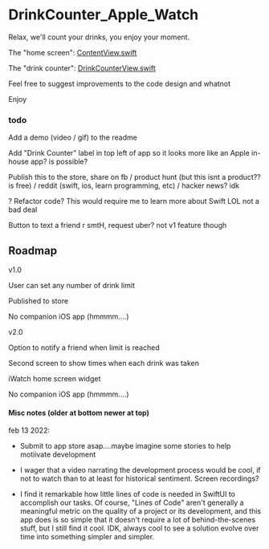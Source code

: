 # DrinkCounter_Apple_Watch
Relax, we'll count your drinks, you enjoy your moment.


The "home screen": [ContentView.swift](https://github.com/mrvivacious/DrinkCounter_Apple_Watch/blob/main/Drink%20Counter%20WatchKit%20Extension/ContentView.swift)

The "drink counter": [DrinkCounterView.swift](https://github.com/mrvivacious/DrinkCounter_Apple_Watch/blob/main/Drink%20Counter%20WatchKit%20Extension/DrinkCounterView.swift)

Feel free to suggest improvements to the code design and whatnot

Enjoy


### todo

Add a demo (video / gif) to the readme

Add "Drink Counter" label in top left of app so it looks more like an Apple in-house app? is possible?

Publish this to the store, share on fb / product hunt (but this isnt a product?? is free) / reddit (swift, ios, learn programming, etc) / hacker news? idk

? Refactor code? This would require me to learn more about Swift LOL not a bad deal

Button to text a friend r smtH, request uber? not v1 feature though

## Roadmap

v1.0

User can set any number of drink limit

Published to store

No companion iOS app (hmmmm....)

v2.0

Option to notify a friend when limit is reached

Second screen to show times when each drink was taken

iWatch home screen widget

No companion iOS app (hmmmm....)


#### Misc notes (older at bottom newer at top)

feb 13 2022:

- Submit to app store asap....maybe imagine some stories to help motiivate development

- I wager that a video narrating the development process would be cool, if not to watch than to at least for historical sentiment. Screen recordings?

- I find it remarkable how little lines of code is needed in SwiftUI to accomplish our tasks. Of course, "Lines of Code" aren't generally a meaningful metric on the quality of a project or its development, and this app does is so simple that it doesn't require a lot of behind-the-scenes stuff, but I still find it cool. IDK, always cool to see a solution evolve over time into something simpler and simpler.
